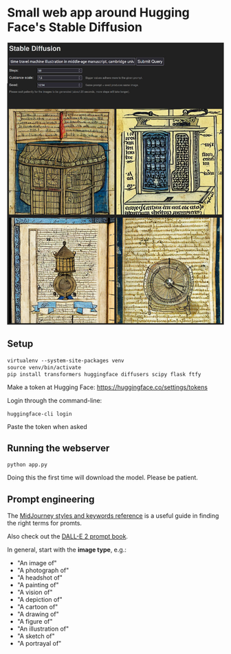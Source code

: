 # Small web app around Hugging Face's Stable Diffusion

![Screenshot](.github/screenshot.jpg)

## Setup

```
virtualenv --system-site-packages venv
source venv/bin/activate
pip install transformers huggingface diffusers scipy flask ftfy
```

Make a token at Hugging Face: https://huggingface.co/settings/tokens

Login through the command-line:

```
huggingface-cli login
```

Paste the token when asked

## Running the webserver

```
python app.py
```

Doing this the first time will download the model. Please be patient.

## Prompt engineering 

The [MidJourney styles and keywords reference](https://github.com/willwulfken/MidJourney-Styles-and-Keywords-Reference/) is a useful guide in finding the right terms for promts.

Also check out the [DALL-E 2 prompt book](https://dallery.gallery/the-dalle-2-prompt-book/).

In general, start with the **image type**, e.g.: 
- "An image of"
- "A photograph of"
- "A headshot of"
- "A painting of"
- "A vision of"
- "A depiction of"
- "A cartoon of"
- "A drawing of"
- "A figure of"
- "An illustration of"
- "A sketch of"
- "A portrayal of"